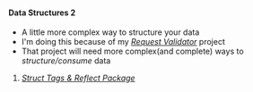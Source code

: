 #### Data Structures 2
- A little more complex way to structure your data
- I'm doing this because of my [_Request Validator_](https://github.com/rafaelbreno/go-request-validator) project
- That project will need more complex(and complete) ways to _structure/consume_ data
01. [_Struct Tags & Reflect Package_](https://github.com/rafaelbreno/go4noobs/tree/master/05_data_structures_2/01_struct_tags)
